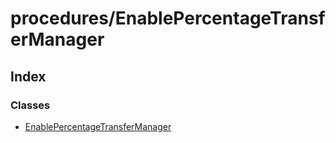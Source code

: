 # procedures/EnablePercentageTransferManager

## Index

### Classes

* [EnablePercentageTransferManager](../classes/_procedures_enablepercentagetransfermanager_.enablepercentagetransfermanager.md)

